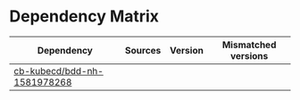 # Dependency Matrix

Dependency | Sources | Version | Mismatched versions
---------- | ------- | ------- | -------------------
[cb-kubecd/bdd-nh-1581978268](https://github.com/cb-kubecd/bdd-nh-1581978268.git) |  | []() | 
